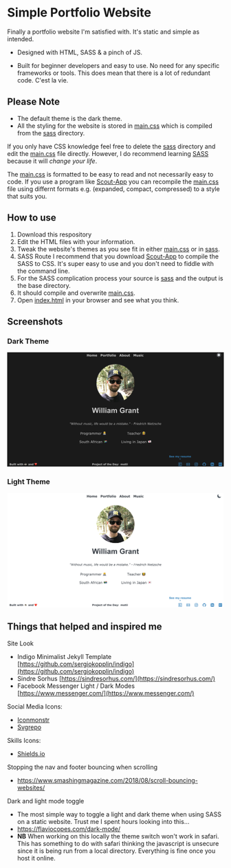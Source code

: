 # Simple Portfolio Website

Finally a portfolio website I'm satisfied with. It's static and simple as intended.

- Designed with HTML, SASS & a pinch of JS.

- Built for beginner developers and easy to use. No need for any specific frameworks or tools. This does mean that there is a lot of redundant code. C'est la vie.

## Please Note
- The default theme is the dark theme.
- All the styling for the website is stored in [main.css](main.css) which is compiled from the [sass](sass) directory.

If you only have CSS knowledge feel free to delete the [sass](sass) directory and edit the [main.css](main.css) file directly.
However, I do recommend learning [SASS](https://sass-lang.com) because it will *change your life*.

The [main.css](main.css) is formatted to be easy to read and not necessarily easy to code. If you use a program like [Scout-App](https://scout-app.io) you can recompile the [main.css](main.css) file using differnt formats e.g. (expanded, compact, compressed) to a style that suits you.

## How to use
1. Download this respository
2. Edit the HTML files with your information.
3. Tweak the website's themes as you see fit in either [main.css](main.css) or in [sass](sass).
  1. SASS Route I recommend that you download [Scout-App](https://scout-app.io) to compile the SASS to CSS. It's super easy to use and you don't need to fiddle with the command line.
  2. For the SASS complication process your source is [sass](sass) and the output is the base directory.
  3. It should compile and overwrite [main.css](main.css).
4. Open [index.html](index.html) in your browser and see what you think.

## Screenshots

### Dark Theme

![Screenshot](assets/images/screenshot-dark.png)

### Light Theme

![Screenshot](assets/images/screenshot-light.png)

## Things that helped and inspired me
Site Look
- Indigo Minimalist Jekyll Template [https://github.com/sergiokopplin/indigo](https://github.com/sergiokopplin/indigo)
- Sindre Sorhus [https://sindresorhus.com/](https://sindresorhus.com/)
- Facebook Messenger Light / Dark Modes [https://www.messenger.com/](https://www.messenger.com/)

Social Media Icons:

- [Iconmonstr](https://iconmonstr.com/)
- [Svgrepo](https://www.svgrepo.com/)

Skills Icons:

- [Shields.io](https://shields.io/)

Stopping the nav and footer bouncing when scrolling

- https://www.smashingmagazine.com/2018/08/scroll-bouncing-websites/

Dark and light mode toggle

- The most simple way to toggle a light and dark theme when using SASS on a static website. Trust me I spent hours looking into this…
- https://flaviocopes.com/dark-mode/
- **NB** When working on this locally the theme switch won't work in safari. This has something to do with safari thinking the javascript is unsecure since it is being run from a local directory. Everything is fine once you host it online.

